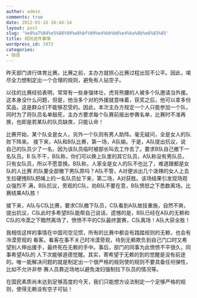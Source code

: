 ```yaml
---
author: admin
comments: true
date: 2012-01-16 16:44:14
layout: post
slug: '%e8%a7%84%e5%88%99%e8%bf%99%e4%bb%b6%e4%ba%8b%e6%83%85'
title: 规则这件事情
wordpress_id: 1072
categories:
- 随感
---
```


昨天部门进行体育比赛。比赛之前，主办方就担心比赛过程出现不公平。因此，竭尽全力想制定出一个合理的规则，避免有人钻空子。

以往的比赛经验表明，常常有一些身强体壮，虎背熊腰的人被多个队邀请当外援。这本身没什么问题，但是，他当多个对的外援就意味着，获奖之后，他可以拿多份奖品，这是群众们不能够忍受的。因此，本次主办方规定一个人只能参加一个队，同时为了将队员名单敲死，主办方要求每个队赛前报出参赛名单，比赛时不准再换，也即是若某队的队员缺席，只能认命！

比赛开始，某个队全是女人，另外一个队则有男人助阵。毫无疑问，全是女人的队败下阵来。 接下来，A队和B队比赛，第一场，A队输。于是，A队提出抗议，说自己的队员少了一名，因为该队员临时被部长叫去工作去了。要求B队自己撤下一名队员。B 队不干，B队称，你们可以换上队里的其它队员，A队称没有男队员，只有女队员，所以不愿意换。B队称，人家全是女人的队不也比了，难道跟都是女队的人比赛 的队要全部撤下男队原吗？A队不管，A对便派出几个泼辣的女人上去生拉硬拽B队把绳上的一名队员扯下来，第二场，A对获胜。该场结果引发现场观众强烈不 满，B队抗议，旁观的C队，劝B队不要在意，B队愤怒之下悉数离场。比赛结果A队胜！

接下来，A队与C队比赛，要求C队撤下队员，C队看到A队故技重施，自然不爽，提出抗议，C队此时多希望B队能帮自己说话，遗憾的是，B队已经在A队的无赖和C队的冷漠之下黯然离场了，愤愤不平的C队最终罢赛，C队离场！A队大获全胜！

我相信这样的事情在中国司空见惯，所有的比赛中都会有践踏规则的无赖，也会有冷漠旁观的 看客。看客在事不关己时冷漠旁观，待到无赖欺负到自己门口时又希望别人伸出援手，最终死在无赖的手中。事后，部门的同事为此愤愤不平很久，同事希望A队的 人下次能够道德觉醒。其实，寄希望于无赖的到的觉醒是没有前途的。唯一能解决问题的就是制定出一个很严格的规则使的规则不要具备任何弹性，比如不允许非参 赛人员靠近场地以避免泼妇强制拉下队员的情况等。

在国民素质尚未达到足够高度的今天，我们只能想方设法制定一个足够严格的规则，使得无赖没有空子可钻！
